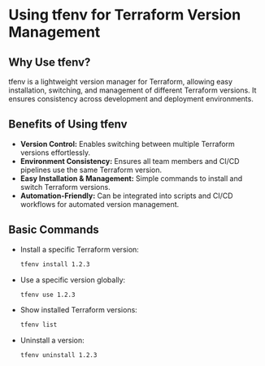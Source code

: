 # **Using tfenv for Terraform Version Management**

## **Why Use tfenv?**
tfenv is a lightweight version manager for Terraform, allowing easy installation, switching, and management of different Terraform versions. It ensures consistency across development and deployment environments.

## **Benefits of Using tfenv**
- **Version Control:** Enables switching between multiple Terraform versions effortlessly.
- **Environment Consistency:** Ensures all team members and CI/CD pipelines use the same Terraform version.
- **Easy Installation & Management:** Simple commands to install and switch Terraform versions.
- **Automation-Friendly:** Can be integrated into scripts and CI/CD workflows for automated version management.

## **Basic Commands**
- Install a specific Terraform version:
  ```sh
  tfenv install 1.2.3
  ```
- Use a specific version globally:
  ```sh
  tfenv use 1.2.3
  ```
- Show installed Terraform versions:
  ```sh
  tfenv list
  ```
- Uninstall a version:
  ```sh
  tfenv uninstall 1.2.3
  ```
